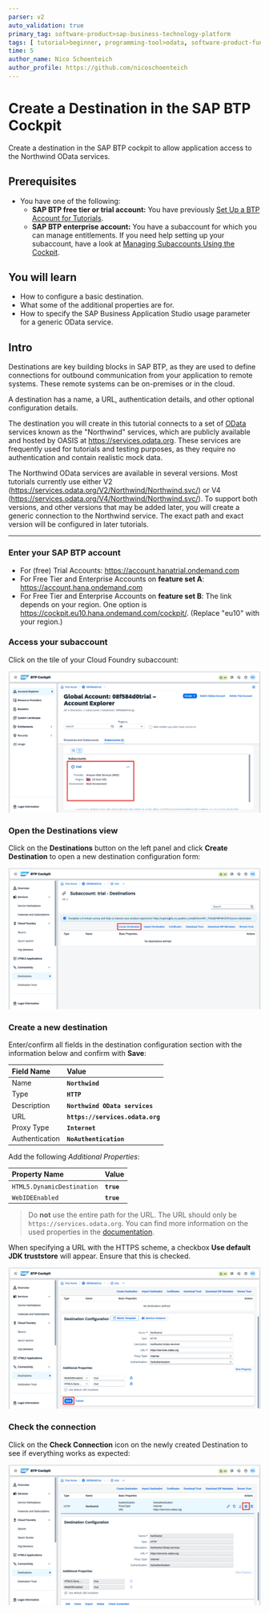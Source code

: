 ```yaml
---
parser: v2
auto_validation: true
primary_tag: software-product>sap-business-technology-platform
tags: [ tutorial>beginner, programming-tool>odata, software-product-function>sap-btp-cockpit, tutorial>free-tier]
time: 5
author_name: Nico Schoenteich
author_profile: https://github.com/nicoschoenteich
---
```


# Create a Destination in the SAP BTP Cockpit
<!-- description --> Create a destination in the SAP BTP cockpit to allow application access to the Northwind OData services.

## Prerequisites
- You have one of the following:
    - **SAP BTP free tier or trial account:** You have previously [Set Up a BTP Account for Tutorials](group.btp-setup).
    - **SAP BTP enterprise account:** You have a subaccount for which you can manage entitlements. If you need help setting up your subaccount, have a look at [Managing Subaccounts Using the Cockpit](https://help.sap.com/viewer/65de2977205c403bbc107264b8eccf4b/Cloud/en-US/55d0b6d8b96846b8ae93b85194df0944.html).


## You will learn
- How to configure a basic destination.
- What some of the additional properties are for.
- How to specify the SAP Business Application Studio usage parameter for a generic OData service.

## Intro
Destinations are key building blocks in SAP BTP, as they are used to define connections for outbound communication from your application to remote systems. These remote systems can be on-premises or in the cloud.

A destination has a name, a URL, authentication details, and other optional configuration details.

The destination you will create in this tutorial connects to a set of [OData](http://www.odata.org) services known as the "Northwind" services, which are publicly available and hosted by OASIS at <https://services.odata.org>. These services are frequently used for tutorials and testing purposes, as they require no authentication and contain realistic mock data.

The Northwind OData services are available in several versions. Most tutorials currently use either V2 (<https://services.odata.org/V2/Northwind/Northwind.svc/>) or V4 (<https://services.odata.org/V4/Northwind/Northwind.svc/>). To support both versions, and other versions that may be added later, you will create a generic connection to the Northwind service. The exact path and exact version will be configured in later tutorials.

---

### Enter your SAP BTP account

- For (free) Trial Accounts: <https://account.hanatrial.ondemand.com>
- For Free Tier and Enterprise Accounts on **feature set A**: <https://account.hana.ondemand.com>
- For Free Tier and Enterprise Accounts on **feature set B**: The link depends on your region. One option is <https://cockpit.eu10.hana.ondemand.com/cockpit/>. (Replace "eu10" with your region.)


### Access your subaccount

Click on the tile of your Cloud Foundry subaccount:

![subaccount](./subaccount.png)


### Open the Destinations view

Click on the **Destinations** button on the left panel and click **Create Destination** to open a new destination configuration form:

![destination](./destination.png)

### Create a new destination

Enter/confirm all fields in the destination configuration section with the information below and confirm with **Save**:

Field Name     | Value
:------------- | :-------------
Name           | **`Northwind`**
Type           | **`HTTP`**
Description    | **`Northwind OData services`**
URL            | **`https://services.odata.org`**
Proxy Type     | **`Internet`**
Authentication | **`NoAuthentication`**

Add the following *Additional Properties*:

Property Name     | Value
:------------- | :-------------
`HTML5.DynamicDestination`           | **`true`**
`WebIDEEnabled`           | **`true`**

> Do **not** use the entire path for the URL.  The URL should only be `https://services.odata.org`. You can find more information on the used properties in the [documentation](https://help.sap.com/docs/bas/sap-business-application-studio/connecting-to-external-systems).

When specifying a URL with the HTTPS scheme, a checkbox **Use default JDK truststore** will appear. Ensure that this is checked.

![new destination entered](./newdest.png)


### Check the connection

Click on the **Check Connection** icon on the newly created Destination to see if everything works as expected:

![check destination function](./checkdest.png)

